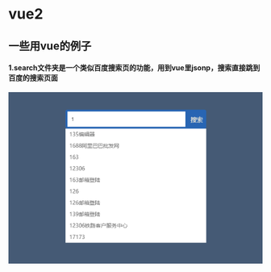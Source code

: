 # vue2
## 一些用vue的例子
#### 1.search文件夹是一个类似百度搜索页的功能，用到vue里jsonp，搜索直接跳到百度的搜索页面
 ![image](https://github.com/wumao016/vue2/raw/master/img/index.png)
